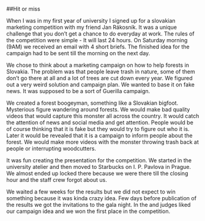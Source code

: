﻿##Hit or miss

When I was in my first year of university I signed up for a slovakian marketing
competition with my friend Jan Rákosník. It was a unique challenge that you
don’t get a chance to do everyday at work. The rules of the competition were
simple - It will last 24 hours. On Saturday morning (9AM) we received an email
with 4 short briefs. The finished idea for the campaign had to be sent till
the morning on the next day.


We chose to think about a marketing campaign on how to help forests in Slovakia.
The problem was that people leave trash in nature, some of them don’t go there
at all and a lot of trees are cut down every year. We figured out a very weird
solution and campaign plan. We wanted to base it on fake news. It was supposed
to be a sort of Guerilla campaign.


We created a forest boogeyman, something like a Slovakian bigfoot. Mysterious
figure wandering around forests. We would make bad quality videos that would
capture this monster all across the country. It would catch the attention of
news and social media and get attention. People would be of course thinking
that it is fake but they would try to figure out who it is. Later it would be
revealed that it is a campaign to inform people about the forest. We would make
more videos with the monster throwing trash back at people or interrupting
woodcutters.


It was fun creating the presentation for the competition. We started in the
university atelier and then moved to Starbucks on I. P. Pavlova in Prague.
We almost ended up locked there because we were there till the closing hour and
 the staff crew forgot about us.


We waited a few weeks for the results but we did not expect to win something
because it was kinda crazy idea. Few days before publication of the results we
got the invitations to the  gala night. In the and judges liked our campaign
idea and we won the first place in the competition.
